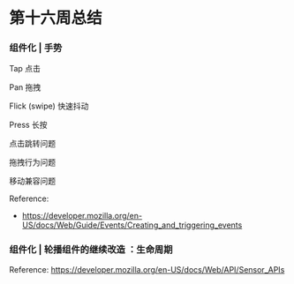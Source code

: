 # 第十六周总结

### 组件化 | 手势

Tap 点击

Pan 拖拽

Flick (swipe) 快速抖动

Press 长按


点击跳转问题

拖拽行为问题

移动兼容问题



Reference:
* https://developer.mozilla.org/en-US/docs/Web/Guide/Events/Creating_and_triggering_events




### 组件化 | 轮播组件的继续改造 ：生命周期




Reference:
https://developer.mozilla.org/en-US/docs/Web/API/Sensor_APIs






